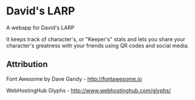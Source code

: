 David's LARP
====

A webapp for David's LARP

It keeps track of character's, or "Keeper's" stats and lets you share your character's greatness with your friends using QR codes and social media.






Attribution
-----------

Font Awesome by Dave Gandy - http://fontawesome.io

WebHostingHub Glyphs - http://www.webhostinghub.com/glyphs/

